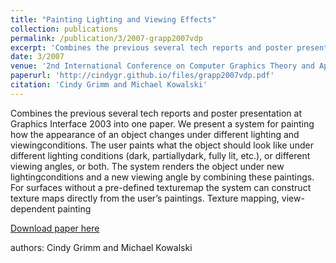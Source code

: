 ```yaml
---
title: "Painting Lighting and Viewing Effects"
collection: publications
permalink: /publication/3/2007-grapp2007vdp
excerpt: 'Combines the previous several tech reports and poster presentation at Graphics Interface 2003 into one paper. We present a system for painting how the appearance of an object changes under different lighting and viewingconditions. The user paints what the object should look like under different lighting conditions (dark,  partiallydark,  fully lit,  etc.),  or different viewing angles,  or both. The system renders the object under new lightingconditions and a new viewing angle by combining these paintings. For surfaces without a pre-defined texturemap the system can construct texture maps directly from the user’s paintings. Texture mapping,  view-dependent painting, '
date: 3/2007
venue: '2nd International Conference on Computer Graphics Theory and Applications'
paperurl: 'http://cindygr.github.io/files/grapp2007vdp.pdf'
citation: 'Cindy Grimm and Michael Kowalski'
---
```

Combines the previous several tech reports and poster presentation at Graphics Interface 2003 into one paper. We present a system for painting how the appearance of an object changes under different lighting and viewingconditions. The user paints what the object should look like under different lighting conditions (dark,  partiallydark,  fully lit,  etc.),  or different viewing angles,  or both. The system renders the object under new lightingconditions and a new viewing angle by combining these paintings. For surfaces without a pre-defined texturemap the system can construct texture maps directly from the user’s paintings. Texture mapping,  view-dependent painting

[Download paper here](http://cindygr.github.io/files/grapp2007vdp.pdf)

authors: Cindy Grimm and Michael Kowalski